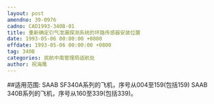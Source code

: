 ```yaml
---
layout: post
amendno: 39-0976
cadno: CAD1993-340B-01
title: 重新确定引气泄漏探测系统的环路传感器安装位置
date: 1993-05-06 00:00:00 +0800
effdate: 1993-05-06 00:00:00 +0800
tag: 340B
categories: 民航中南管理局适航处
author: 祝海鹰
---
```


##适用范围:
SAAB SF340A系列的飞机，序号从004至159(包括159) SAAB 340B系列的飞机，序号从160至339(包括339)。

